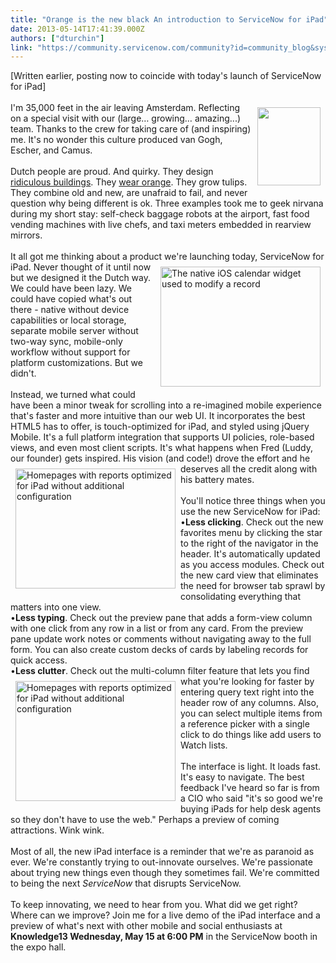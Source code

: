 ```yaml
---
title: "Orange is the new black An introduction to ServiceNow for iPad"
date: 2013-05-14T17:41:39.000Z
authors: ["dturchin"]
link: "https://community.servicenow.com/community?id=community_blog&sys_id=a96eeeaddbd0dbc01dcaf3231f961954"
---
```

<p>[Written earlier, posting now to coincide with today's launch of ServiceNow for iPad]<br/> <br/><a _jive_internal="true" href="/servlet/JiveServlet/showImage/38-1776-4110/van gogh.jpeg"><img  align="right" alt="" class="jive-image" height="125" hspace="8" src="8327ab75db181704ed6af3231f961986.iix" vspace="8" width="101"/></a>I'm 35,000 feet in the air leaving Amsterdam. Reflecting on a special visit with our (large… growing… amazing...) team. Thanks to the crew for taking care of (and inspiring) me. It's no wonder this culture produced van Gogh, Escher, and Camus.<br/><br/>Dutch people are proud. And quirky. They design <a title="k-external-small" class="jive-link-external-small" href="http://farm1.staticflickr.com/93/274017095_f207a2b0b5_z.jpg" rel="nofollow" target="_blank">ridiculous buildings</a>. They <a title="k-external-small" class="jive-link-external-small" href="http://www.dutchamsterdam.nl/321-why-the-dutch-wear-orange" rel="nofollow" target="_blank">wear orange</a>. They grow tulips. They combine old and new, are unafraid to fail, and never question why being different is ok. Three examples took me to geek nirvana during my short stay: self-check baggage robots at the airport, fast food vending machines with live chefs, and taxi meters embedded in rearview mirrors.<br/><br/>It all got me thinking about a product we're launching today, <a href="http://community.servicenow.com/files/iOS%20Simulator%20Screen%20shot%20Apr%2028,%202013%209.54.10%20AM.png"><img align="right" alt="The native iOS calendar widget used to modify a record" height="192" hspace="8" src="http://community.servicenow.com/files/iOS%20Simulator%20Screen%20shot%20Apr%2028,%202013%209.54.10%20AM.png" vspace="8" width="256"/></a>ServiceNow for iPad. Never thought of it until now but we designed it the Dutch way. We could have been lazy. We could have copied what's out there - native without device capabilities or local storage, separate mobile server without two-way sync, mobile-only workflow without support for platform customizations. But we didn't.<br/><br/>Instead, we turned what could have been a minor tweak for scrolling into a re-imagined mobile experience that's faster and more intuitive than our web UI. It incorporates the best HTML5 has to offer, is touch-optimized for iPad, and styled using jQuery Mobile. It's a full platform integration that supports UI policies, role-based views, and even most client scripts. It's what happens when Fred (Luddy, our founder) gets inspired. His vision (and code!) drove the effort and he deserves all the <a href="http://community.servicenow.com/files/iOS%20Simulator%20Screen%20shot%20Apr%2025,%202013%205.23.59%20PM.png"><img align="left" alt="Homepages with reports optimized for iPad without additional configuration" height="192" hspace="8" src="http://community.servicenow.com/files/iOS%20Simulator%20Screen%20shot%20Apr%2025,%202013%205.23.59%20PM.png" vspace="8" width="256"/></a>credit along with his battery mates.<br/><br/>You'll notice three things when you use the new ServiceNow for iPad:<br/>•<strong>Less clicking</strong>. Check out the new favorites menu by clicking the star to the right of the navigator in the header. It's automatically updated as you access modules. Check out the new card view that eliminates the need for browser tab sprawl by consolidating everything that matters into one view.<br/>•<strong>Less typing</strong>. Check out the preview pane that adds a form-view column with one click from any row in a list or from any card. From the preview pane update work notes or comments without navigating away to the full form. You can also create custom decks of cards by labeling records for quick access.<br/>•<strong>Less clutter</strong>. Check out the multi-column filter feature that lets you find what you're looking for <a href="http://community.servicenow.com/files/iOS%20Simulator%20Screen%20shot%20Apr%2025,%202013%205.23.59%20PM.png" rel="nofollow" target="_blank"><img align="left" alt="Homepages with reports optimized for iPad without additional configuration" height="192" hspace="8" src="http://community.servicenow.com/files/iOS%20Simulator%20Screen%20shot%20Apr%2025,%202013%205.23.59%20PM.png" vspace="8" width="256"/></a>faster by entering query text right into the header row of any columns. Also, you can select multiple items from a reference picker with a single click to do things like add users to Watch lists.<br/><br/>The interface is light. It loads fast. It's easy to navigate. The best feedback I've heard so far is from a CIO who said "it's so good we're buying iPads for help desk agents so they don't have to use the web." Perhaps a preview of coming attractions. Wink wink.<br/><br/>Most of all, the new iPad interface is a reminder that we're as paranoid as ever. We're constantly trying to out-innovate ourselves. We're passionate about trying new things even though they sometimes fail. We're committed to being the next <i>ServiceNow</i> that disrupts ServiceNow.<br/><br/>To keep innovating, we need to hear from you. What did we get right? Where can we improve? Join me for a live demo of the iPad interface and a preview of what's next with other mobile and social enthusiasts at <strong>Knowledge13 Wednesday, May 15 at 6:00 PM</strong> in the ServiceNow booth in the expo hall.</p>